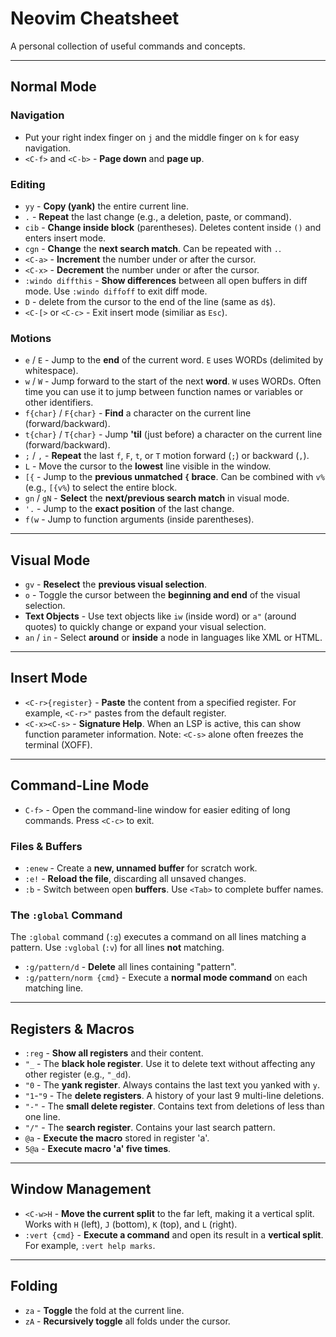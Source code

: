 # Neovim Cheatsheet

A personal collection of useful commands and concepts.

---

## Normal Mode

### Navigation

- Put your right index finger on `j` and the middle finger on `k` for easy navigation.
- `<C-f>` and `<C-b>` - **Page down** and **page up**.

### Editing

- `yy` - **Copy (yank)** the entire current line.
- `.` - **Repeat** the last change (e.g., a deletion, paste, or command).
- `cib` - **Change inside block** (parentheses). Deletes content inside `()` and enters insert mode.
- `cgn` - **Change** the **next search match**. Can be repeated with `.`.
- `<C-a>` - **Increment** the number under or after the cursor.
- `<C-x>` - **Decrement** the number under or after the cursor.
- `:windo diffthis` - **Show differences** between all open buffers in diff mode. Use `:windo diffoff` to exit diff mode.
- `D` - delete from the cursor to the end of the line (same as `d$`).
- `<C-[>` or `<C-c>` - Exit insert mode (similiar as `Esc`).

### Motions

- `e` / `E` - Jump to the **end** of the current word. `E` uses WORDs (delimited by whitespace).
- `w` / `W` - Jump forward to the start of the next **word**. `W` uses WORDs. Often time you can use it to jump between function names or variables or other identifiers.
- `f{char}` / `F{char}` - **Find** a character on the current line (forward/backward).
- `t{char}` / `T{char}` - Jump **'til** (just before) a character on the current line (forward/backward).
- `;` / `,` - **Repeat** the last `f`, `F`, `t`, or `T` motion forward (`;`) or backward (`,`).
- `L` - Move the cursor to the **lowest** line visible in the window.
- `[{` - Jump to the **previous unmatched `{` brace**. Can be combined with `v%` (e.g., `[{v%`) to select the entire block.
- `gn` / `gN` - **Select** the **next/previous search match** in visual mode.
- `'.` - Jump to the **exact position** of the last change.
- `f(w` - Jump to function arguments (inside parentheses).

---

## Visual Mode

- `gv` - **Reselect** the **previous visual selection**.
- `o` - Toggle the cursor between the **beginning and end** of the visual selection.
- **Text Objects** - Use text objects like `iw` (inside word) or `a"` (around quotes) to quickly change or expand your visual selection.
- `an` / `in` - Select **around** or **inside** a node in languages like XML or HTML.

---

## Insert Mode

- `<C-r>{register}` - **Paste** the content from a specified register. For example, `<C-r>"` pastes from the default register.
- `<C-x><C-s>` - **Signature Help**. When an LSP is active, this can show function parameter information. Note: `<C-s>` alone often freezes the terminal (XOFF).

---

## Command-Line Mode

- `C-f>` - Open the command-line window for easier editing of long commands. Press `<C-c>` to exit.

### Files & Buffers

- `:enew` - Create a **new, unnamed buffer** for scratch work.
- `:e!` - **Reload the file**, discarding all unsaved changes.
- `:b` - Switch between open **buffers**. Use `<Tab>` to complete buffer names.

### The `:global` Command

The `:global` command (`:g`) executes a command on all lines matching a pattern. Use `:vglobal` (`:v`) for all lines **not** matching.

- `:g/pattern/d` - **Delete** all lines containing "pattern".
- `:g/pattern/norm {cmd}` - Execute a **normal mode command** on each matching line.

---

## Registers & Macros

- `:reg` - **Show all registers** and their content.
- `"_` - The **black hole register**. Use it to delete text without affecting any other register (e.g., `"_dd`).
- `"0` - The **yank register**. Always contains the last text you yanked with `y`.
- `"1`-`"9` - The **delete registers**. A history of your last 9 multi-line deletions.
- `"-"` - The **small delete register**. Contains text from deletions of less than one line.
- `"/"` - The **search register**. Contains your last search pattern.
- `@a` - **Execute the macro** stored in register 'a'.
- `5@a` - **Execute macro 'a' five times**.

---

## Window Management

- `<C-w>H` - **Move the current split** to the far left, making it a vertical split. Works with `H` (left), `J` (bottom), `K` (top), and `L` (right).
- `:vert {cmd}` - **Execute a command** and open its result in a **vertical split**. For example, `:vert help marks`.

---

## Folding

- `za` - **Toggle** the fold at the current line.
- `zA` - **Recursively toggle** all folds under the cursor.
